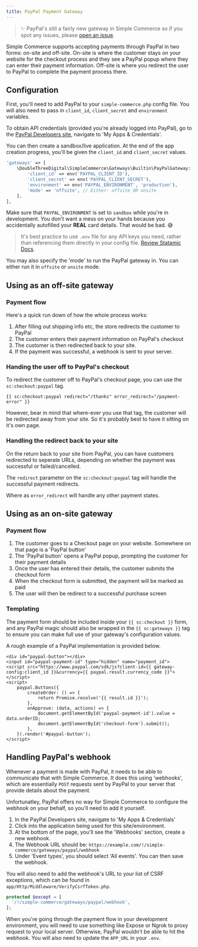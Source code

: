 ```yaml
---
title: PayPal Payment Gateway
---
```


> ✨ PayPal's still a fairly new gateway in Simple Commerce so if you spot any issues, please [open an issue](https://github.com/doublethreedigital/simple-commerce/issues/new/choose).

Simple Commerce supports accepting payments through PayPal in two forms: on-site and off-site. On-site is where the customer stays on your website for the checkout process and they see a PayPal popup where they can enter their payment information. Off-site is where you redirect the user to PayPal to complete the payment process there.

## Configuration

First, you'll need to add PayPal to your `simple-commerce.php` config file. You will also need to pass in `client_id`, `client_secret` and `environment` variables.

To obtain API credentials (provided you're already logged into PayPal), go to the [PayPal Developers site](https://developer.paypal.com/developer/applications), navigate to 'My Apps & Credentials'.

You can then create a sandbox/live application. At the end of the app creation progress, you'll be given the `client_id` and `client_secret` values.

```php
'gateways' => [
	\DoubleThreeDigital\SimpleCommerce\Gateways\Builtin\PayPalGateway::class => [
        'client_id' => env('PAYPAL_CLIENT_ID'),
        'client_secret' => env('PAYPAL_CLIENT_SECRET'),
        'environment' => env('PAYPAL_ENVIRONMENT', 'production'),
        'mode' => 'offsite', // Either: offsite OR onsite
    ],
],
```

Make sure that `PAYPAL_ENVIRONMENT` is set to `sandbox` while you're in development. You don't want a mess on your hands because you accidentally autofilled your **REAL** card details. That would be bad. 😅

> It's best practice to use `.env` file for any API keys you need, rather than referencing them directly in your config file. [Review Statamic Docs](https://statamic.dev/configuration#environment-variables).

You may also specify the 'mode' to run the PayPal gateway in. You can either run it in `offsite` or `onsite` mode.

## Using as an off-site gateway

### Payment flow

Here's a quick run down of how the whole process works:

1. After filling out shipping info etc, the store redirects the customer to PayPal
2. The customer enters their payment information on PayPal's checkout
3. The customer is then redirected back to your site.
4. If the payment was successful, a webhook is sent to your server.

### Handing the user off to PayPal's checkout

To redirect the customer off to PayPal's checkout page, you can use the `sc:checkout:paypal` tag.

```antlers
{{ sc:checkout:paypal redirect="/thanks" error_redirect="/payment-error" }}
```

However, bear in mind that where-ever you use that tag, the customer will be redirected away from your site. So it's probably best to have it sitting on it's own page.

### Handling the redirect back to your site

On the return back to your site from PayPal, you can have customers redirected to seperate URLs, depending on whether the payment was successful or failed/cancelled.

The `redirect` parameter on the `sc:checkout:paypal` tag will handle the successful payment redirects.

Where as `error_redirect` will handle any other payment states.

## Using as an on-site gateway

### Payment flow

1. The customer goes to a Checkout page on your website. Somewhere on that page is a 'PayPal button'
2. The 'PayPal button' opens a PayPal popup, prompting the customer for their payment details
3. Once the user has entered their details, the customer submits the checkout form
4. When the checkout form is submitted, the payment will be marked as paid
5. The user will then be redirect to a successful purchase screen

### Templating

The payment form should be included inside your `{{ sc:checkout }}` form, and any PayPal magic should also be wrapped in the `{{ sc:gateways }}` tag to ensure you can make full use of your gateway's configuration values.

A rough example of a PayPal implementation is provided below.

```antlers
<div id="paypal-button"></div>
<input id="paypal-payment-id" type="hidden" name="payment_id">
<script src="https://www.paypal.com/sdk/js?client-id={{ gateway-config:client_id }}&currency={{ paypal.result.currency_code }}"></script>
<script>
    paypal.Buttons({
        createOrder: () => {
            return Promise.resolve('{{ result.id }}');
        },
        onApprove: (data, actions) => {
            document.getElementById('paypal-payment-id').value = data.orderID;
            document.getElementById('checkout-form').submit();
        },
    }).render('#paypal-button');
</script>
```

## Handling PayPal's webhook

Whenever a payment is made with PayPal, it needs to be able to communicate that with Simple Commerce. It does this using 'webhooks', which are essentially `POST` requests sent by PayPal to your server that provide details about the payment.

Unfortunatley, PayPal offers no way for Simple Commerce to configure the webhook on your behalf, so you'll need to add it yourself.

1. In the PayPal Developers site, navigate to 'My Apps & Credentials'
2. Click into the application being used for this site/environment.
3. At the bottom of the page, you'll see the 'Webhooks' section, create a new webhook.
4. The Webhook URL should be: `https://example.com/!/simple-commerce/gateways/paypal/webhook`
5. Under 'Event types', you should select 'All events'. You can then save the webhook.

You will also need to add the webhook's URL to your list of CSRF exceptions, which can be found in `app/Http/Middleware/VerifyCsrfToken.php`.

```php
protected $except = [
  '/!/simple-commerce/gateways/paypal/webhook',
];
```

When you're going through the payment flow in your development environment, you will need to use something like Expose or Ngrok to proxy request to your local server. Otherwise, PayPal wouldn't be able to hit the webhook. You will also need to update the `APP_URL` in your `.env`.
